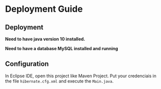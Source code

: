 # Deployment Guide

## Deployment

**Need to have java version 10 installed.**

**Need to have a database MySQL installed and running**


## Configuration

In Eclipse IDE, open this project like Maven Project. Put your credenciais in the file `hibernate.cfg.xml` and execute the `Main.java`.